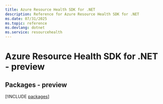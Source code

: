 ```yaml
---
title: Azure Resource Health SDK for .NET
description: Reference for Azure Resource Health SDK for .NET
ms.date: 07/31/2025
ms.topic: reference
ms.devlang: dotnet
ms.service: resourcehealth
---
```

# Azure Resource Health SDK for .NET - preview
## Packages - preview
[!INCLUDE [packages](resource-health-index.md)]